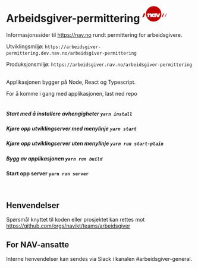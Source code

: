 # Arbeidsgiver-permittering ![nav.no logo](./src/assets/ikoner/navlogo.svg)

Informasjonssider til https://nav.no rundt permittering for arbeidsgivere.

Utviklingsmiljø: `https://arbeidsgiver-permittering.dev.nav.no/arbeidsgiver-permittering`

Produksjonsmiljø: `https://arbeidsgiver.nav.no/arbeidsgiver-permittering`
<br /><br />

Applikasjonen bygger på Node, React og Typescript.


For å komme i gang med applikasjonen, last ned repo
<br /><br />

##### Start med å installere avhengigheter `yarn install`

##### Kjøre opp utviklingserver med menylinje `yarn start`

##### Kjøre opp utviklingserver uten menylinje `yarn run start-plain`

##### Bygg av applikasjonen `yarn run build`

####  Start opp server `yarn run server`
<br />

## Henvendelser

Spørsmål knyttet til koden eller prosjektet kan rettes mot https://github.com/orgs/navikt/teams/arbeidsgiver

## For NAV-ansatte

Interne henvendelser kan sendes via Slack i kanalen #arbeidsgiver-general.

